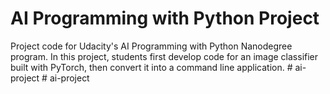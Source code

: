 # AI Programming with Python Project

Project code for Udacity's AI Programming with Python Nanodegree program. In this project, students first develop code for an image classifier built with PyTorch, then convert it into a command line application.
#   a i - p r o j e c t  
 #   a i - p r o j e c t  
 